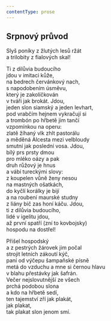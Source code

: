 ```yaml
---
contentType: prose
---
```


## Srpnový průvod

Slyš poníky z žlutých lesů ržát  
a trilobity z fialových skal!

Ti z dilůvia budoucího  
jdou v imitaci kůže,  
na bedrech červánkový nach,  
s napodobením úsměvu,  
který je zakolíčkován  
v tváři jak brokát. Jdou,  
jeden slon siamský a jeden levhart,  
pod vrabčím hejnem vykračují si  
a trombón po hřbetě jim tančí  
vzpomínkou na operu:  
zlatě žíhaný vlk zhlt pastorálu  
a měděná Alcesta mezi velbloudy  
smutní jak poslední vosa. Jdou,  
bílý prs prsty dmou  
pro mléko oázy a pak  
druh růžový je hnus  
a vábí tureckými slovy:  
z koupelen vůně ženy nesou  
na mastných ošatkách,  
do kyčlí korálky je bijí  
a na roubení maurské studny  
z liány bič zas honí káču. Jdou,  
ti z dilůvia budoucího,  
lidé v igelitu jdou,  
až první spatří (zní to kovbojsky)  
hospodu na dostřel!

Přišel hospodský  
a z pestrých žárovek jim počal  
strojit letních zákoutí kýč,  
paní od výčepu šampaňské písně  
metá do vzduchu a mne si černou hlavu  
v blahu přestávky jak šafrán.  
Večer nejslovutnější ze všech  
prchá podobou slona  
a kdo na hřbetě sedí,  
ten tajemství zří jak plakát,  
jak plakat,  
tak plakat slon jenom smí.
